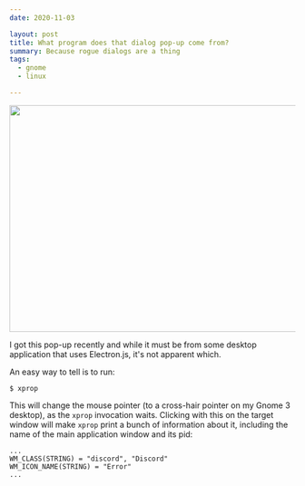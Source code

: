 ```yaml
---
date: 2020-11-03

layout: post
title: What program does that dialog pop-up come from?
summary: Because rogue dialogs are a thing
tags:
  - gnome
  - linux

---
```


<img src="/whichwnd0.png" height="400px" width="800px" />

I got this pop-up recently and while it must be from some desktop application
that uses Electron.js, it's not apparent which.

An easy way to tell is to run:

```shell
$ xprop
```

This will change the mouse pointer (to a cross-hair pointer on my Gnome
3 desktop), as the `xprop` invocation waits. Clicking with this on the target
window will make `xprop` print a bunch of information about it, including the
name of the main application window and its pid:


```shell
...
WM_CLASS(STRING) = "discord", "Discord"
WM_ICON_NAME(STRING) = "Error"
...
```
